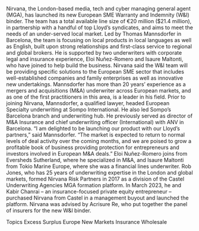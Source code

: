 Nirvana, the London-based media, tech and cyber managing general agent (MGA), has launched its new European SME Warranty and Indemnity (W&I) binder.
The team has a total available line size of €20 million ($21.4 million), in partnership with a handful of top Lloyd’s syndicates, and aims to meet the needs of an under-served local market.
Led by Thomas Mannsdorfer in Barcelona, the team is focusing on local products in local languages as well as English, built upon strong relationships and first-class service to regional and global brokers. He is supported by two underwriters with corporate legal and insurance experience, Eloi Nuñez-Romero and Isaure Maltonti, who have joined to help build the business.
Nirvana said the W&I team will be providing specific solutions to the European SME sector that includes well-established companies and family enterprises as well as innovative new undertakings.
Mannsdorfer has more than 20 years’ experience as a mergers and acquisitions (M&A) underwriter across European markets, and as one of the first practitioners in this area, is a leader in his field. Prior to joining Nirvana, Mannsdorfer, a qualified lawyer, headed European Specialty underwriting at Sompo International. He also led Sompo’s Barcelona branch and underwriting hub. He previously served as director of M&A Insurance and chief underwriting officer (International) with ANV in Barcelona.
“I am delighted to be launching our product with our Lloyd’s partners,” said Mannsdorfer. “The market is expected to return to normal levels of deal activity over the coming months, and we are poised to grow a profitable book of business providing protection for entrepreneurs and investors involved in European M&A deals.”
Eloi Nuñez-Romero joins from Eversheds Sutherland, where he specialized in M&A, and Isaure Maltonti from Tokio Marine Europe, where she was a financial lines underwriter.
Rob Jones, who has 25 years of underwriting expertise in the London and global markets, formed Nirvana Risk Partners in 2017 as a division of the Castel Underwriting Agencies MGA formation platform. In March 2023, he and Kabir Chanrai – an insurance-focused private equity entrepreneur – purchased Nirvana from Castel in a management buyout and launched the platform.
Nirvana was advised by Acrisure Re, who put together the panel of insurers for the new W&I binder.

Topics
Excess Surplus
Europe
New Markets
Insurance Wholesale
